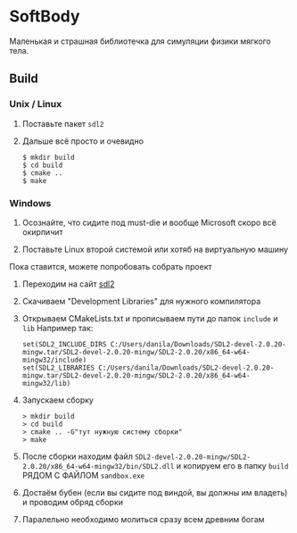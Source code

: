 # SoftBody

Маленькая и страшная библиотечка для симуляции физики мягкого тела.

## Build

### Unix / Linux

1. Поставьте пакет `sdl2`

2. Дальше всё просто и очевидно

   ```{bash}
   $ mkdir build
   $ cd build
   $ cmake ..
   $ make
   ```

### Windows

1. Осознайте, что сидите под must-die и вообще Microsoft скоро всё окирпичит

2. Поставьте Linux второй системой или хотяб на виртуальную машину

Пока ставится, можете попробовать собрать проект

1. Переходим на сайт [sdl2](https://www.libsdl.org/download-2.0.php)

2. Скачиваем "Development Libraries" для нужного компилятора

3. Открываем CMakeLists.txt и прописываем пути до папок `include` и `lib`
   Например так:

   ```{cmake}
   set(SDL2_INCLUDE_DIRS C:/Users/danila/Downloads/SDL2-devel-2.0.20-mingw.tar/SDL2-devel-2.0.20-mingw/SDL2-2.0.20/x86_64-w64-mingw32/include)
   set(SDL2_LIBRARIES C:/Users/danila/Downloads/SDL2-devel-2.0.20-mingw.tar/SDL2-devel-2.0.20-mingw/SDL2-2.0.20/x86_64-w64-mingw32/lib)
   ```

4. Запускаем сборку

   ```{bash}
   > mkdir build
   > cd build
   > cmake .. -G"тут нужную систему сборки"
   > make
   ```

5. После сборки находим файл `SDL2-devel-2.0.20-mingw/SDL2-2.0.20/x86_64-w64-mingw32/bin/SDL2.dll` и копируем его в папку `build` РЯДОМ С ФАЙЛОМ `sandbox.exe`

6. Достаём бубен (если вы сидите под виндой, вы должны им владеть) и проводим обряд сборки

7. Паралельно необходимо молиться сразу всем древним богам

